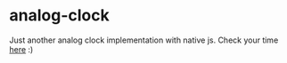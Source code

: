 # analog-clock

Just another analog clock implementation with native js. Check your time [here](https://quatters.github.io/analog-clock) :)
